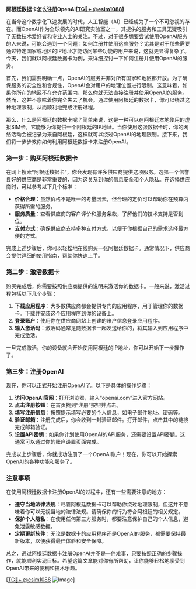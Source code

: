 **阿根廷数据卡怎么注册OpenAI[[TG💪+ @esim1088](https://t.me/s/esim1088)]**

在当今这个数字化飞速发展的时代，人工智能（AI）已经成为了一个不可忽视的存在。而OpenAI作为全球领先的AI研究实验室之一，其提供的服务和工具无疑吸引了无数技术爱好者和专业人士的关注。不过，对于很多想要尝试使用OpenAI服务的人来说，可能会遇到一个问题：如何注册并使用这些服务？尤其是对于那些需要通过特定国家或地区的IP地址才能访问某些功能的用户来说，这就更显得复杂了。今天，我们就以阿根廷数据卡为例，来详细探讨一下如何注册并使用OpenAI的服务。

首先，我们需要明确一点，OpenAI的服务并非对所有国家和地区都开放。为了确保服务的安全性和合规性，OpenAI会对用户的地理位置进行限制。这意味着，如果你所在的地区不在允许范围内，那么你就无法直接注册并使用OpenAI的服务。然而，这并不意味着你完全失去了机会。通过使用阿根廷的数据卡，你可以绕过这种地理限制，从而顺利地完成注册过程。

那么，什么是阿根廷的数据卡呢？简单来说，这是一种可以在阿根廷本地使用的虚拟SIM卡，它能够为你提供一个阿根廷的IP地址。当你使用这张数据卡时，你的网络活动会被记录为来自阿根廷，这样就可以绕过OpenAI的地理限制。接下来，我们将一步步教你如何利用阿根廷数据卡来注册OpenAI。

### 第一步：购买阿根廷数据卡

在网上搜索“阿根廷数据卡”，你会发现有许多供应商提供这项服务。选择一个信誉良好的供应商是非常重要的，因为这关系到你的信息安全和个人隐私。在选择供应商时，可以参考以下几个标准：

- **价格合理**：虽然价格不是唯一的考量因素，但合理的定价可以帮助你在预算内获得所需的服务。
- **服务质量**：查看供应商的客户评价和服务条款，了解他们的技术支持是否到位。
- **支付方式**：确保供应商支持多种支付方式，以便于你根据自己的需求选择最方便的方式。

完成上述步骤后，你可以轻松地在线购买一张阿根廷数据卡。通常情况下，供应商会提供详细的使用指南，帮助你快速上手。

### 第二步：激活数据卡

购买完成后，你需要按照供应商提供的说明来激活你的数据卡。一般来说，激活过程包括以下几个步骤：

1. **下载应用程序**：大多数供应商都会提供专门的应用程序，用于管理你的数据卡。下载并安装这个应用程序到你的设备上。
2. **登录账户**：使用你在供应商网站上创建的账户信息登录应用程序。
3. **输入激活码**：激活码通常是随数据卡一起发送给你的，将其输入到应用程序中完成激活。

一旦完成激活，你的设备就会开始使用阿根廷的IP地址，你可以开始下一步操作了。

### 第三步：注册OpenAI

现在，你可以正式开始注册OpenAI了。以下是具体的操作步骤：

1. **访问OpenAI官网**：打开浏览器，输入“openai.com”进入官方网站。
2. **点击注册按钮**：在首页找到“注册”按钮并点击。
3. **填写注册信息**：按照提示填写必要的个人信息，如电子邮件地址、密码等。
4. **验证邮箱**：注册完成后，你会收到一封验证邮件。打开邮件，点击其中的链接完成邮箱验证。
5. **设置API密钥**：如果你计划使用OpenAI的API服务，还需要设置API密钥。这通常可以通过你的账户设置页面完成。

完成以上步骤后，你就成功注册了一个OpenAI账户！现在，你可以开始探索OpenAI的各种功能和服务了。

### 注意事项

在使用阿根廷数据卡注册OpenAI的过程中，还有一些需要注意的地方：

- **遵守当地法律法规**：尽管阿根廷数据卡可以帮助你绕过地理限制，但这并不意味着你可以无视当地的法律法规。请确保你的行为符合阿根廷的相关规定。
- **保护个人隐私**：在使用任何第三方服务时，都要注意保护自己的个人信息，避免泄露敏感数据。
- **定期更新软件**：无论是数据卡的应用程序还是OpenAI的服务，都需要保持最新版本，以便获得最佳体验和安全保障。

总之，通过阿根廷数据卡注册OpenAI并不是一件难事，只要按照正确的步骤操作，就能顺利实现目标。希望这篇文章能对你有所帮助，让你能够轻松地享受到OpenAI带来的便利和技术乐趣。

[[TG💪+ @esim1088](https://t.me/s/esim1088) ![Image](https://i.postimg.cc/4NQfJmqS/Snipaste-2025-05-13-00-14-12.png)]